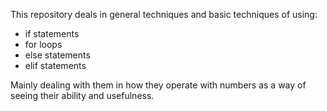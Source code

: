 This repository deals in general techniques and basic techniques of using:
- if statements
- for loops
- else statements
- elif statements

Mainly dealing with them in how they operate with numbers as a way of
seeing their ability and usefulness.